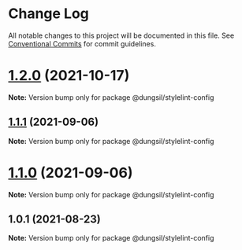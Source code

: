 # Change Log

All notable changes to this project will be documented in this file.
See [Conventional Commits](https://conventionalcommits.org) for commit guidelines.

# [1.2.0](https://github.com/dungsil/config/compare/v1.1.1...v1.2.0) (2021-10-17)

**Note:** Version bump only for package @dungsil/stylelint-config






## [1.1.1](https://github.com/dungsil/config/compare/v1.1.0...v1.1.1) (2021-09-06)

**Note:** Version bump only for package @dungsil/stylelint-config





# [1.1.0](https://github.com/dungsil/config/compare/v1.0.3...v1.1.0) (2021-09-06)

**Note:** Version bump only for package @dungsil/stylelint-config






## 1.0.1 (2021-08-23)

**Note:** Version bump only for package @dungsil/stylelint-config

